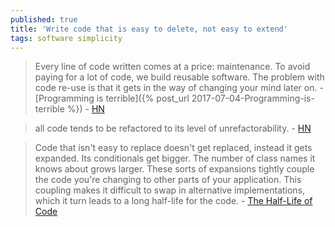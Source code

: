 ```yaml
---
published: true
title: 'Write code that is easy to delete, not easy to extend'
tags: software simplicity
---
```

> Every line of code written comes at a price: maintenance. To avoid paying for a lot of code, we build reusable software. The problem with code re-use is that it gets in the way of changing your mind later on. - [Programming is terrible]({% post_url 2017-07-04-Programming-is-terrible %}) - [HN](https://news.ycombinator.com/item?id=23914486)

> all code tends to be refactored to its level of unrefactorability. - [HN](https://news.ycombinator.com/item?id=23915571)

> Code that isn't easy to replace doesn't get replaced, instead it gets expanded. Its conditionals get bigger. The number of class names it knows about grows larger. These sorts of expansions tightly couple the code you're changing to other parts of your application. This coupling makes it difficult to swap in alternative implementations, which it turn leads to a long half-life for the code. - [The Half-Life of Code](https://sandimetz.com/blog/2017/6/1/the-half-life-of-code)